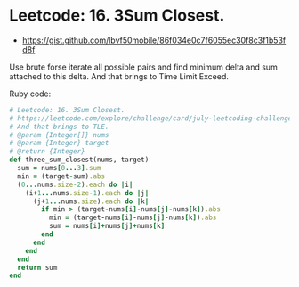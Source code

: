 # Leetcode: 16. 3Sum Closest.

- https://gist.github.com/lbvf50mobile/86f034e0c7f6055ec30f8c3f1b53fd8f

Use brute forse iterate all possible pairs and find minimum delta and sum attached to this delta. And that brings to Time Limit Exceed.   

Ruby code:
```Ruby
# Leetcode: 16. 3Sum Closest.
# https://leetcode.com/explore/challenge/card/july-leetcoding-challenge-2021/611/week-4-july-22nd-july-28th/3828/
# And that brings to TLE.
# @param {Integer[]} nums
# @param {Integer} target
# @return {Integer}
def three_sum_closest(nums, target)
  sum = nums[0...3].sum
  min = (target-sum).abs
  (0...nums.size-2).each do |i|
    (i+1...nums.size-1).each do |j|
      (j+1...nums.size).each do |k|
        if min > (target-nums[i]-nums[j]-nums[k]).abs
          min = (target-nums[i]-nums[j]-nums[k]).abs
          sum = nums[i]+nums[j]+nums[k] 
        end
      end
    end
  end
  return sum
end
```
